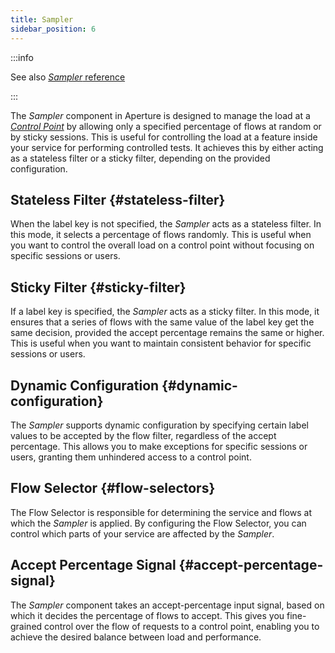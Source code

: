 ```yaml
---
title: Sampler
sidebar_position: 6
---
```


:::info

See also [_Sampler_ reference][flow-sampler]

:::

The _Sampler_ component in Aperture is designed to manage the load at a
[_Control Point_][control-point] by allowing only a specified percentage of
flows at random or by sticky sessions. This is useful for controlling the load
at a feature inside your service for performing controlled tests. It achieves
this by either acting as a stateless filter or a sticky filter, depending on the
provided configuration.

## Stateless Filter {#stateless-filter}

When the label key is not specified, the _Sampler_ acts as a stateless filter.
In this mode, it selects a percentage of flows randomly. This is useful when you
want to control the overall load on a control point without focusing on specific
sessions or users.

## Sticky Filter {#sticky-filter}

If a label key is specified, the _Sampler_ acts as a sticky filter. In this
mode, it ensures that a series of flows with the same value of the label key get
the same decision, provided the accept percentage remains the same or higher.
This is useful when you want to maintain consistent behavior for specific
sessions or users.

## Dynamic Configuration {#dynamic-configuration}

The _Sampler_ supports dynamic configuration by specifying certain label values
to be accepted by the flow filter, regardless of the accept percentage. This
allows you to make exceptions for specific sessions or users, granting them
unhindered access to a control point.

## Flow Selector {#flow-selectors}

The Flow Selector is responsible for determining the service and flows at which
the _Sampler_ is applied. By configuring the Flow Selector, you can control
which parts of your service are affected by the _Sampler_.

## Accept Percentage Signal {#accept-percentage-signal}

The _Sampler_ component takes an accept-percentage input signal, based on which
it decides the percentage of flows to accept. This gives you fine-grained
control over the flow of requests to a control point, enabling you to achieve
the desired balance between load and performance.

[flow-sampler]: /reference/configuration/spec.md#flow-sampler
[control-point]: /concepts/flow-control/selector.md/#control-point
